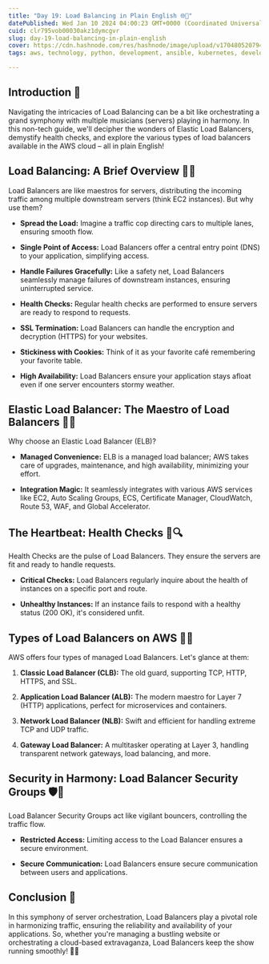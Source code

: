 ```yaml
---
title: "Day 19: Load Balancing in Plain English 🌐🔄"
datePublished: Wed Jan 10 2024 04:00:23 GMT+0000 (Coordinated Universal Time)
cuid: clr795vob00030akz1dymcgvr
slug: day-19-load-balancing-in-plain-english
cover: https://cdn.hashnode.com/res/hashnode/image/upload/v1704805207945/91b066ef-28aa-4438-82d8-d62a7bc5c1a2.gif
tags: aws, technology, python, development, ansible, kubernetes, developer, python3, devops, aws-lambda, technical-writing-1, aws-certified-solutions-architect-associate, 90daysofdevops, trainwithshubham, 90daysofdevops-chanllenge

---
```


## Introduction 🚀

Navigating the intricacies of Load Balancing can be a bit like orchestrating a grand symphony with multiple musicians (servers) playing in harmony. In this non-tech guide, we'll decipher the wonders of Elastic Load Balancers, demystify health checks, and explore the various types of load balancers available in the AWS cloud – all in plain English!

## Load Balancing: A Brief Overview 🔄🚢

Load Balancers are like maestros for servers, distributing the incoming traffic among multiple downstream servers (think EC2 instances). But why use them?

* **Spread the Load:** Imagine a traffic cop directing cars to multiple lanes, ensuring smooth flow.
    
* **Single Point of Access:** Load Balancers offer a central entry point (DNS) to your application, simplifying access.
    
* **Handle Failures Gracefully:** Like a safety net, Load Balancers seamlessly manage failures of downstream instances, ensuring uninterrupted service.
    
* **Health Checks:** Regular health checks are performed to ensure servers are ready to respond to requests.
    
* **SSL Termination:** Load Balancers can handle the encryption and decryption (HTTPS) for your websites.
    
* **Stickiness with Cookies:** Think of it as your favorite café remembering your favorite table.
    
* **High Availability:** Load Balancers ensure your application stays afloat even if one server encounters stormy weather.
    

## Elastic Load Balancer: The Maestro of Load Balancers 🎻🚢

Why choose an Elastic Load Balancer (ELB)?

* **Managed Convenience:** ELB is a managed load balancer; AWS takes care of upgrades, maintenance, and high availability, minimizing your effort.
    
* **Integration Magic:** It seamlessly integrates with various AWS services like EC2, Auto Scaling Groups, ECS, Certificate Manager, CloudWatch, Route 53, WAF, and Global Accelerator.
    

## The Heartbeat: Health Checks 💓🔍

Health Checks are the pulse of Load Balancers. They ensure the servers are fit and ready to handle requests.

* **Critical Checks:** Load Balancers regularly inquire about the health of instances on a specific port and route.
    
* **Unhealthy Instances:** If an instance fails to respond with a healthy status (200 OK), it's considered unfit.
    

## Types of Load Balancers on AWS 🔄🌐

AWS offers four types of managed Load Balancers. Let's glance at them:

1. **Classic Load Balancer (CLB):** The old guard, supporting TCP, HTTP, HTTPS, and SSL.
    
2. **Application Load Balancer (ALB):** The modern maestro for Layer 7 (HTTP) applications, perfect for microservices and containers.
    
3. **Network Load Balancer (NLB):** Swift and efficient for handling extreme TCP and UDP traffic.
    
4. **Gateway Load Balancer:** A multitasker operating at Layer 3, handling transparent network gateways, load balancing, and more.
    

## Security in Harmony: Load Balancer Security Groups 🛡️🚢

Load Balancer Security Groups act like vigilant bouncers, controlling the traffic flow.

* **Restricted Access:** Limiting access to the Load Balancer ensures a secure environment.
    
* **Secure Communication:** Load Balancers ensure secure communication between users and applications.
    

## Conclusion 🎉

In this symphony of server orchestration, Load Balancers play a pivotal role in harmonizing traffic, ensuring the reliability and availability of your applications. So, whether you're managing a bustling website or orchestrating a cloud-based extravaganza, Load Balancers keep the show running smoothly! 🌟🚀
